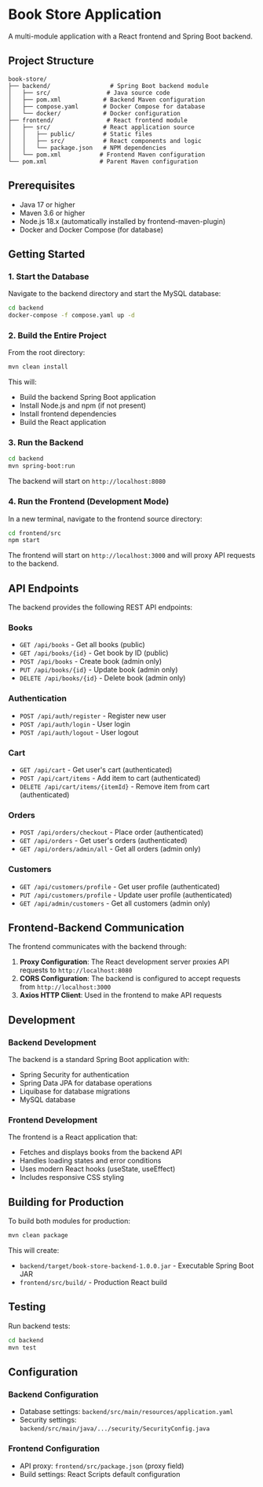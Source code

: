 # Book Store Application

A multi-module application with a React frontend and Spring Boot backend.

## Project Structure

```
book-store/
├── backend/                 # Spring Boot backend module
│   ├── src/                # Java source code
│   ├── pom.xml            # Backend Maven configuration
│   ├── compose.yaml       # Docker Compose for database
│   └── docker/            # Docker configuration
├── frontend/               # React frontend module
│   ├── src/               # React application source
│   │   ├── public/        # Static files
│   │   ├── src/           # React components and logic
│   │   └── package.json   # NPM dependencies
│   └── pom.xml           # Frontend Maven configuration
└── pom.xml               # Parent Maven configuration
```

## Prerequisites

- Java 17 or higher
- Maven 3.6 or higher
- Node.js 18.x (automatically installed by frontend-maven-plugin)
- Docker and Docker Compose (for database)

## Getting Started

### 1. Start the Database

Navigate to the backend directory and start the MySQL database:

```bash
cd backend
docker-compose -f compose.yaml up -d
```

### 2. Build the Entire Project

From the root directory:

```bash
mvn clean install
```

This will:
- Build the backend Spring Boot application
- Install Node.js and npm (if not present)
- Install frontend dependencies
- Build the React application

### 3. Run the Backend

```bash
cd backend
mvn spring-boot:run
```

The backend will start on `http://localhost:8080`

### 4. Run the Frontend (Development Mode)

In a new terminal, navigate to the frontend source directory:

```bash
cd frontend/src
npm start
```

The frontend will start on `http://localhost:3000` and will proxy API requests to the backend.

## API Endpoints

The backend provides the following REST API endpoints:

### Books
- `GET /api/books` - Get all books (public)
- `GET /api/books/{id}` - Get book by ID (public)
- `POST /api/books` - Create book (admin only)
- `PUT /api/books/{id}` - Update book (admin only)
- `DELETE /api/books/{id}` - Delete book (admin only)

### Authentication
- `POST /api/auth/register` - Register new user
- `POST /api/auth/login` - User login
- `POST /api/auth/logout` - User logout

### Cart
- `GET /api/cart` - Get user's cart (authenticated)
- `POST /api/cart/items` - Add item to cart (authenticated)
- `DELETE /api/cart/items/{itemId}` - Remove item from cart (authenticated)

### Orders
- `POST /api/orders/checkout` - Place order (authenticated)
- `GET /api/orders` - Get user's orders (authenticated)
- `GET /api/orders/admin/all` - Get all orders (admin only)

### Customers
- `GET /api/customers/profile` - Get user profile (authenticated)
- `PUT /api/customers/profile` - Update user profile (authenticated)
- `GET /api/admin/customers` - Get all customers (admin only)

## Frontend-Backend Communication

The frontend communicates with the backend through:

1. **Proxy Configuration**: The React development server proxies API requests to `http://localhost:8080`
2. **CORS Configuration**: The backend is configured to accept requests from `http://localhost:3000`
3. **Axios HTTP Client**: Used in the frontend to make API requests

## Development

### Backend Development

The backend is a standard Spring Boot application with:
- Spring Security for authentication
- Spring Data JPA for database operations
- Liquibase for database migrations
- MySQL database

### Frontend Development

The frontend is a React application that:
- Fetches and displays books from the backend API
- Handles loading states and error conditions
- Uses modern React hooks (useState, useEffect)
- Includes responsive CSS styling

## Building for Production

To build both modules for production:

```bash
mvn clean package
```

This will create:
- `backend/target/book-store-backend-1.0.0.jar` - Executable Spring Boot JAR
- `frontend/src/build/` - Production React build

## Testing

Run backend tests:
```bash
cd backend
mvn test
```

## Configuration

### Backend Configuration
- Database settings: `backend/src/main/resources/application.yaml`
- Security settings: `backend/src/main/java/.../security/SecurityConfig.java`

### Frontend Configuration
- API proxy: `frontend/src/package.json` (proxy field)
- Build settings: React Scripts default configuration